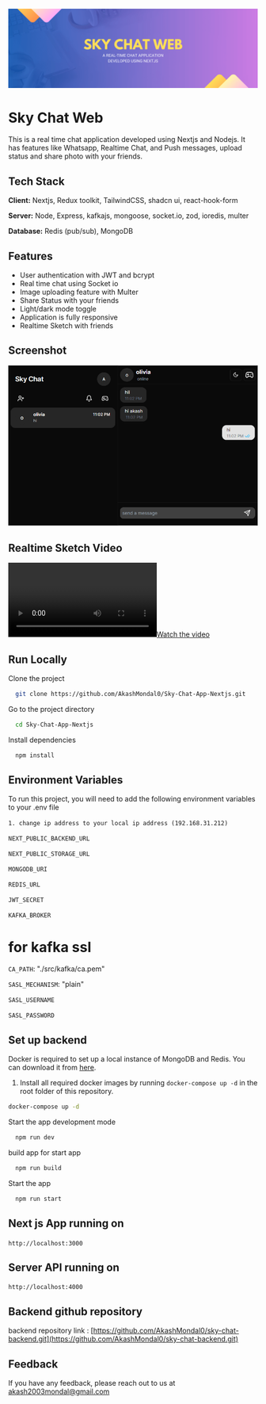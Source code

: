 
![Logo](/public/Sky%20Chat%20Web.png)


# Sky Chat Web

This is a real time chat application developed using Nextjs and Nodejs. It has features like Whatsapp, Realtime Chat, and Push messages, upload status and share photo with your friends.

## Tech Stack

**Client:** Nextjs, Redux toolkit, TailwindCSS, shadcn ui, react-hook-form

**Server:** Node, Express, kafkajs, mongoose, socket.io, zod, ioredis, multer

**Database:** Redis (pub/sub), MongoDB 


## Features

- User authentication with JWT and bcrypt
- Real time chat using Socket io
- Image uploading feature with Multer
- Share Status with your friends
- Light/dark mode toggle
- Application is fully responsive
- Realtime Sketch with friends
<!-- - Group real chat feature -->
## Screenshot

![App Screenshot](/public/image.png)
<!-- ![App Screenshot](https://via.placeholder.com/468x300?text=App+Screenshot+Here) -->
## Realtime Sketch Video
[![Watch the video](/public/github.mp4)](/public/github.mp4)
    
## Run Locally

Clone the project

```bash
  git clone https://github.com/AkashMondal0/Sky-Chat-App-Nextjs.git
```

Go to the project directory

```bash
  cd Sky-Chat-App-Nextjs
```

Install dependencies

```bash
  npm install
```

## Environment Variables

To run this project, you will need to add the following environment variables to your .env file

`1. change ip address to your local ip address (192.168.31.212)`

`NEXT_PUBLIC_BACKEND_URL`

`NEXT_PUBLIC_STORAGE_URL`

`MONGODB_URI`

`REDIS_URL`

`JWT_SECRET`

`KAFKA_BROKER`

# for kafka ssl

`CA_PATH`: "./src/kafka/ca.pem"

`SASL_MECHANISM`: "plain"

`SASL_USERNAME`

`SASL_PASSWORD`

## Set up backend

Docker  is required to set up a local instance of MongoDB and Redis. You can download it from [here](https://www.docker.com/).

1. Install all required docker images  by running `docker-compose up -d` in the root folder of this repository.


```bash
docker-compose up -d
```

Start the app development mode

```bash
  npm run dev
```

build app for start app

```bash
  npm run build
```

Start the app

```bash
  npm run start
```

## Next js App running  on 
`http://localhost:3000`
## Server API running on 
`http://localhost:4000`

## Backend github repository

backend repository link : [https://github.com/AkashMondal0/sky-chat-backend.git](https://github.com/AkashMondal0/sky-chat-backend.git)

## Feedback

If you have any feedback, please reach out to us at akash2003mondal@gmail.com

